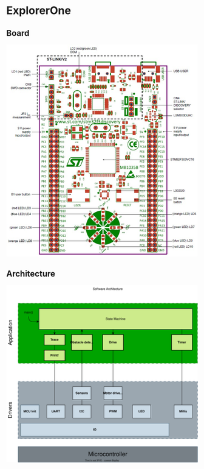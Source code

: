 # ExplorerOne

## Board
![Board](./docs/photos/stm32f3discovery.jpg)


## Architecture
![Architecture](./docs/photos/software_architecture.svg)

